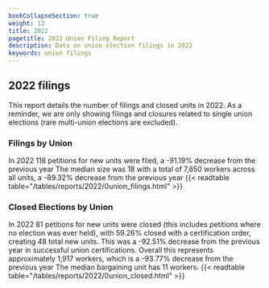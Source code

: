 ```yaml
---
bookCollapseSection: true
weight: 13
title: 2022
pagetitle: 2022 Union Filing Report
description: Data on union election filings in 2022
keywords: union filings
---
```


## 2022 filings

This report details the number of filings and closed units in 2022. As a reminder, we are only showing filings and closures related to single union elections (rare multi-union elections are excluded).

### Filings by Union
In 2022 118 petitions for new units were filed, a -91.19% decrease from the previous year The median size was 18 with a total of 7,650 workers across all units, a -89.32% decrease from the previous year
{{< readtable table="/tables/reports/2022/0union_filings.html" >}}

### Closed Elections by Union
In 2022 81 petitions for new units were closed (this includes petitions where no election was ever held), with 59.26% closed with a certification order, creating 48 total new units. This was a -92.51% decrease from the previous year in successful union certifications. Overall this represents approximately 1,917 workers, which is a -93.77% decrease from the previous year The median bargaining unit has 11 workers.
{{< readtable table="/tables/reports/2022/0union_closed.html" >}}
